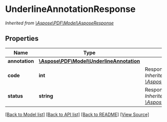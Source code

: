 ﻿# UnderlineAnnotationResponse


*Inherited from [\Aspose\PDF\Model\AsposeResponse](AsposeResponse.md)*
## Properties
Name | Type | Description | Notes
------------ | ------------- | ------------- | -------------
**annotation** | [**\Aspose\PDF\Model\UnderlineAnnotation**](UnderlineAnnotation.md) |  | [optional]
**code** | **int** | Response status code.<br />*Inherited from [\Aspose\PDF\Model\AsposeResponse](AsposeResponse.md)* | 
**status** | **string** | Response status.<br />*Inherited from [\Aspose\PDF\Model\AsposeResponse](AsposeResponse.md)* | [optional]

[[Back to Model list]](../README.md#documentation-for-models) [[Back to API list]](../README.md#documentation-for-api-endpoints) [[Back to README]](../README.md) [[View Source]](../src/Aspose/PDF/Model/UnderlineAnnotationResponse.php)

